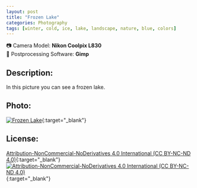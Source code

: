 ```yaml
---
layout: post
title: "Frozen Lake"
categories: Photography
tags: [winter, cold, ice, lake, landscape, nature, blue, colors]
---
```

📷 Camera Model: **Nikon Coolpix L830**<br />
💾 Postprocessing Software: **Gimp**
## Description:
In this picture you can see a frozen lake.
## Photo:
[![Frozen Lake](https://live.staticflickr.com/65535/51773269367_80436ee8ee_c_d.jpg)](https://www.flickr.com/photos/mike_ravenblack/51773269367){:target="_blank"}
## License:
[Attribution-NonCommercial-NoDerivatives 4.0 International (CC BY-NC-ND 4.0)](https://creativecommons.org/licenses/by-nc-nd/4.0/){:target="_blank"} \
[![Attribution-NonCommercial-NoDerivatives 4.0 International (CC BY-NC-ND 4.0)](https://i.creativecommons.org/l/by-nc-nd/4.0/88x31.png)](http://creativecommons.org/licenses/by-nc-nd/4.0/){:target="_blank"}